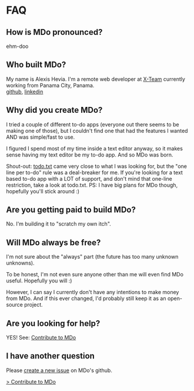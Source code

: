 # FAQ

## How is MDo pronounced?

ehm-doo

## Who built MDo?

My name is Alexis Hevia. I'm a remote web developer at [X-Team](https://x-team.com/) currently working from Panama City, Panama.  
[github](https://github.com/alexishevia), [linkedin](https://www.linkedin.com/in/alexishevia/)

## Why did you create MDo?

I tried a couple of different to-do apps (everyone out there seems to be making one of those), but I couldn't find one that had the features I wanted AND was simple/fast to use.

I figured I spend most of my time inside a text editor anyway, so it makes sense having my text editor be my to-do app. And so MDo was born.

Shout-out: [todo.txt](http://todotxt.org/) came very close to what I was looking for, but the "one line per to-do" rule was a deal-breaker for me. If you're looking for a text based to-do app with a LOT of support, and don't mind that one-line restriction, take a look at todo.txt. PS: I have big plans for MDo though, hopefully you'll stick around :)

## Are you getting paid to build MDo?

No. I'm building it to "scratch my own itch".

## Will MDo always be free?

I'm not sure about the "always" part (the future has too many unknown unknowns).

To be honest, I'm not even sure anyone other than me will even find MDo useful. Hopefully you will :)

However, I can say I currently don't have any intentions to make money from MDo. And if this ever changed, I'd probably still keep it as an open-source project.

## Are you looking for help?

YES! See: [Contribute to MDo](/about/contribute.md)

## I have another question

Please [create a new issue](https://github.com/mdo-org/mdo/issues/new) on MDo's github.

[> Contribute to MDo](/about/contribute.md)
